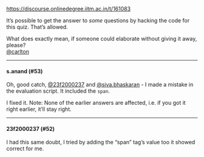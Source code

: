 https://discourse.onlinedegree.iitm.ac.in/t/161083

It’s possible to get the answer to <em>some</em> questions by hacking the code for this quiz. That’s allowed.</li>
</ol>
<p>What does exactly mean, if someone could elaborate without giving it away, please?<br/>
<a class="mention" href="/u/carlton">@carlton</a></p><hr>

<h4>s.anand (#53)</h4>
<p>Oh, good catch, <a class="mention" href="/u/23f2000237">@23f2000237</a> and <a class="mention" href="/u/siva.bhaskaran">@siva.bhaskaran</a> - I made a mistake in the evaluation script. It included the <code>span</code>.</p>
<p>I fixed it. Note: None of the earlier answers are affected, i.e. if you got it right earlier, it’ll stay right.</p><hr>

<h4>23f2000237 (#52)</h4>
<p>I had this same doubt, I tried by adding the “span” tag’s value too it showed correct for me.